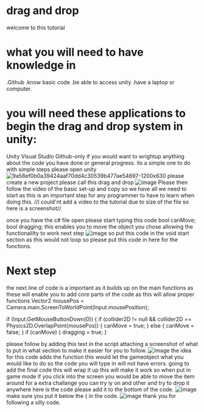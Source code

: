 # drag and drop 
welcome to this tutorial
# what you will need to have knowledge in
.Github
.know basic code
.be able to access unity 
.have a laptop or computer.
# you will need these applications to begin the drag and drop system in unity:
Unity
Visual Studio 
Github-only if you would want to wrightup anything about the code you have done or general progress.
its a simple one to do with simple steps please open unity
![9a58ef0b0a39424aaf70dd4c30539b477ae54697-1200x630](https://github.com/user-attachments/assets/f06d5a02-bab6-49e4-8313-e0b10064ea6e)
please create a new project please call this drag and drop 
![image](https://github.com/user-attachments/assets/4374aa45-5891-4280-8f9d-66fd1eae3ee1)
Please then follow the video of the basic set-up and copy so we have all we need to start as this is an important step for any programmer to have to learn when doing this.
//I could'nt add a video to the tutorial due to size of the file so here is a screenshot//


once you have the c# file open please start typing this code 
 bool canMove;
 bool dragging;
 this enables you to move the object you chose allowing the functionalilty to work 
 next step
 ![image](https://github.com/user-attachments/assets/23966cf6-20a1-40a2-99cc-3d32a85ac6c6)
 so put this code in the void start section as this would not loop so please put this code in here for the functions.
 # Next step
 the next line of code is a important as it builds up on the main functions as these will enable you to add core parts of the code as this will allow proper functions 
   Vector2 mousePos = Camera.main.ScreenToWorldPoint(Input.mousePosition);

   if (Input.GetMouseButtonDown(0))
   {
       if (collider2D != null && collider2D == Physics2D.OverlapPoint(mousePos))
       {
           canMove = true;
       }
       else
       {
           canMove = false;
       }
       if (canMove)
       {
           dragging = true;
       }
 
please follow by adding this text in the script attaching a screenshot of what to put in what section to make it easier for you to follow.
![image](https://github.com/user-attachments/assets/80ac5fed-6c22-449d-bf16-d853ba403ec0)
the idea for this code adds the function this would let the gameobject what you would like to do so the code you will type in will not have errors.
going to add the final code this will wrap it up this will make it work so when put in game mode if you click into the screen you would be able to move the item around for a extra challange you can try iy on and other and try to drop it anywhere 
here is the code please add it to the bottom of the code.
![image](https://github.com/user-attachments/assets/408cd4d6-71ac-427d-8f1a-de1da82266ee)
make sure you put it below the {
in the code.
![image](https://github.com/user-attachments/assets/2828f1cc-fd2d-44e2-b299-518511116075)
thank you for following a silly code.








